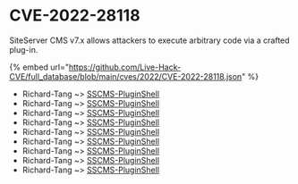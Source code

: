 # CVE-2022-28118

SiteServer CMS v7.x allows attackers to execute arbitrary code via a crafted plug-in.

{% embed url="https://github.com/Live-Hack-CVE/full_database/blob/main/cves/2022/CVE-2022-28118.json" %}


* Richard-Tang ~> [SSCMS-PluginShell](https://www.alice-snow.ru/2022/database/cve-2022-28118/sscms-pluginshell-richard-tang)
* Richard-Tang ~> [SSCMS-PluginShell](https://www.alice-snow.ru/2022/database/cve-2022-28118/sscms-pluginshell-richard-tang)
* Richard-Tang ~> [SSCMS-PluginShell](https://www.alice-snow.ru/2022/database/cve-2022-28118/sscms-pluginshell-richard-tang)
* Richard-Tang ~> [SSCMS-PluginShell](https://www.alice-snow.ru/2022/database/cve-2022-28118/sscms-pluginshell-richard-tang)
* Richard-Tang ~> [SSCMS-PluginShell](https://www.alice-snow.ru/2022/database/cve-2022-28118/sscms-pluginshell-richard-tang)
* Richard-Tang ~> [SSCMS-PluginShell](https://www.alice-snow.ru/2022/database/cve-2022-28118/sscms-pluginshell-richard-tang)
* Richard-Tang ~> [SSCMS-PluginShell](https://www.alice-snow.ru/2022/database/cve-2022-28118/sscms-pluginshell-richard-tang)
* Richard-Tang ~> [SSCMS-PluginShell](https://www.alice-snow.ru/2022/database/cve-2022-28118/sscms-pluginshell-richard-tang)
* Richard-Tang ~> [SSCMS-PluginShell](https://www.alice-snow.ru/2022/database/cve-2022-28118/sscms-pluginshell-richard-tang)